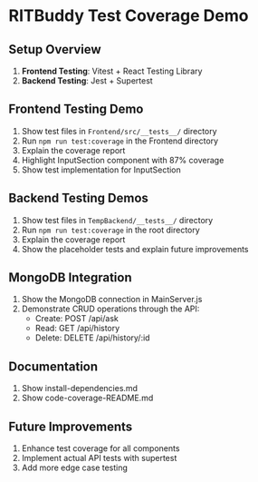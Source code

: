 # RITBuddy Test Coverage Demo

## Setup Overview
1. **Frontend Testing**: Vitest + React Testing Library
2. **Backend Testing**: Jest + Supertest

## Frontend Testing Demo
1. Show test files in `Frontend/src/__tests__/` directory
2. Run `npm run test:coverage` in the Frontend directory
3. Explain the coverage report
4. Highlight InputSection component with 87% coverage
5. Show test implementation for InputSection

## Backend Testing Demos
1. Show test files in `TempBackend/__tests__/` directory
2. Run `npm run test:coverage` in the root directory
3. Explain the coverage report
4. Show the placeholder tests and explain future improvements

## MongoDB Integration
1. Show the MongoDB connection in MainServer.js
2. Demonstrate CRUD operations through the API:
   - Create: POST /api/ask
   - Read: GET /api/history
   - Delete: DELETE /api/history/:id

## Documentation
1. Show install-dependencies.md
2. Show code-coverage-README.md

## Future Improvements
1. Enhance test coverage for all components
2. Implement actual API tests with supertest
3. Add more edge case testing
